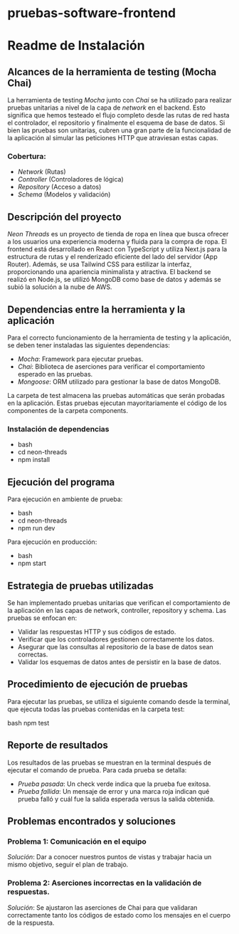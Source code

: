 # pruebas-software-frontend

# Readme de Instalación

## Alcances de la herramienta de testing (Mocha Chai)

La herramienta de testing *Mocha* junto con *Chai* se ha utilizado para realizar pruebas unitarias a nivel de la capa de *network* en el backend. Esto significa que hemos testeado el flujo completo desde las rutas de red hasta el controlador, el repositorio y finalmente el esquema de base de datos. Si bien las pruebas son unitarias, cubren una gran parte de la funcionalidad de la aplicación al simular las peticiones HTTP que atraviesan estas capas.

### Cobertura:
- *Network* (Rutas)
- *Controller* (Controladores de lógica)
- *Repository* (Acceso a datos)
- *Schema* (Modelos y validación)

## Descripción del proyecto

*Neon Threads* es un proyecto de tienda de ropa en línea que busca ofrecer a los usuarios una experiencia moderna y fluida para la compra de ropa. El frontend está desarrollado en React con TypeScript y utiliza Next.js para la estructura de rutas y el renderizado eficiente del lado del servidor (App Router). Además, se usa Tailwind CSS para estilizar la interfaz, proporcionando una apariencia minimalista y atractiva. El backend se realizó en Node.js, se utilizó MongoDB como base de datos y además se subió la solución a la nube de AWS.

## Dependencias entre la herramienta y la aplicación

Para el correcto funcionamiento de la herramienta de testing y la aplicación, se deben tener instaladas las siguientes dependencias:

- *Mocha*: Framework para ejecutar pruebas.
- *Chai*: Biblioteca de aserciones para verificar el comportamiento esperado en las pruebas.
- *Mongoose*: ORM utilizado para gestionar la base de datos MongoDB.

La carpeta de test almacena las pruebas automáticas que serán probadas en la aplicación. Estas pruebas ejecutan mayoritariamente el código
de los componentes de la carpeta components.

### Instalación de dependencias

- bash
- cd neon-threads
- npm install

## Ejecución del programa

Para ejecución en ambiente de prueba:
- bash
- cd neon-threads
- npm run dev


Para ejecución en producción:
- bash
- npm start


## Estrategia de pruebas utilizadas

Se han implementado pruebas unitarias que verifican el comportamiento de la aplicación en las capas de network, controller, repository y schema. Las pruebas se enfocan en:

- Validar las respuestas HTTP y sus códigos de estado.
- Verificar que los controladores gestionen correctamente los datos.
- Asegurar que las consultas al repositorio de la base de datos sean correctas.
- Validar los esquemas de datos antes de persistir en la base de datos.

## Procedimiento de ejecución de pruebas

Para ejecutar las pruebas, se utiliza el siguiente comando desde la terminal, que ejecuta todas las pruebas contenidas en la carpeta test:

bash
npm test


## Reporte de resultados

Los resultados de las pruebas se muestran en la terminal después de ejecutar el comando de prueba. Para cada prueba se detalla:

- *Prueba pasada*: Un check verde indica que la prueba fue exitosa.
- *Prueba fallida*: Un mensaje de error y una marca roja indican qué prueba falló y cuál fue la salida esperada versus la salida obtenida.

## Problemas encontrados y soluciones

### Problema 1: Comunicación en el equipo
*Solución*: Dar a conocer nuestros puntos de vistas y trabajar hacia un mismo objetivo, seguir el plan de trabajo.

### Problema 2: Aserciones incorrectas en la validación de respuestas.
*Solución*: Se ajustaron las aserciones de Chai para que validaran correctamente tanto los códigos de estado como los mensajes en el cuerpo de la respuesta.

